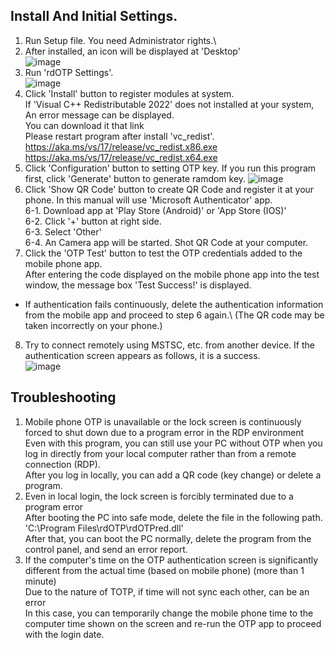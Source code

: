 ## Install And Initial Settings.
1. Run Setup file. You need Administrator rights.\
2. After installed, an icon will be displayed at 'Desktop'\
   ![image](https://github.com/bho3538/rdOTP/assets/12496720/4a5f39da-9c0e-4d1f-8d0c-f1c355d210ea)
3. Run 'rdOTP Settings'.\
   ![image](https://github.com/bho3538/rdOTP/assets/12496720/f1152f72-2f13-4ec4-879c-c46a6c1e1ed5)
4. Click 'Install' button to register modules at system.\
   If 'Visual C++ Redistributable 2022' does not installed at your system, An error message can be displayed.\
   You can download it that link\
   Please restart program after install 'vc_redist'.\
   https://aka.ms/vs/17/release/vc_redist.x86.exe \
   https://aka.ms/vs/17/release/vc_redist.x64.exe 
5. Click 'Configuration' button to setting OTP key. If you run this program first, click 'Generate' button to generate ramdom key.
   ![image](https://github.com/bho3538/rdOTP/assets/12496720/170b4d17-1b1c-4e38-90c3-17a143aace06)
6. Click 'Show QR Code' button to create QR Code and register it at your phone.
   In this manual will use 'Microsoft Authenticator' app.\
   6-1. Download app at 'Play Store (Android)' or 'App Store (IOS)'\
   6-2. Click '+' button at right side.\
   6-3. Select 'Other'\
   6-4. An Camera app will be started. Shot QR Code at your computer.
7. Click the 'OTP Test' button to test the OTP credentials added to the mobile phone app.\
After entering the code displayed on the mobile phone app into the test window, the message box 'Test Success!' is displayed.
  * If authentication fails continuously, delete the authentication information from the mobile app and proceed to step 6 again.\ (The QR code may be taken incorrectly on your phone.)
8. Try to connect remotely using MSTSC, etc. from another device.
  If the authentication screen appears as follows, it is a success.\
  ![image](https://github.com/bho3538/rdOTP/assets/12496720/9ac0916f-dd30-4940-9cc6-4b00403c53ef)

## Troubleshooting
1. Mobile phone OTP is unavailable or the lock screen is continuously forced to shut down due to a program error in the RDP environment\
  Even with this program, you can still use your PC without OTP when you log in directly from your local computer rather than from a remote connection (RDP).\
  After you log in locally, you can add a QR code (key change) or delete a program.
2. Even in local login, the lock screen is forcibly terminated due to a program error\
  After booting the PC into safe mode, delete the file in the following path.\
  'C:\Program Files\rdOTP\rdOTPred.dll'\
After that, you can boot the PC normally, delete the program from the control panel, and send an error report.
3. If the computer's time on the OTP authentication screen is significantly different from the actual time (based on mobile phone) (more than 1 minute)\
  Due to the nature of TOTP, if time will not sync each other, can be an error\
  In this case, you can temporarily change the mobile phone time to the computer time shown on the screen and re-run the OTP app to proceed with the login date.
